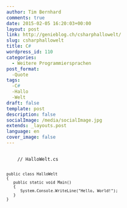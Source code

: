 ```yaml
---
author: Tim Bernhard
comments: true
date: 2015-02-05 16:20:03+00:00
layout: post
link: http://genieblog.ch/csharphallowelt/
slug: csharphallowelt
title: C#
wordpress_id: 110
categories:
  - Weitere Programmiersprachen
post_format:
  -Quote
tags:
  -C#
  -Hallo
  -Welt
draft: false
template: post
description: false
socialImage: /media/socialImage.jpg
extends: _layouts.post
language: en
cover_image: false
---
```


<code class="prettyprint">
    // HalloWelt.cs
    
    public class HalloWelt
    {
       public static void Main()
       {
          System.Console.WriteLine("Hello, World!");
       }
    }
    
